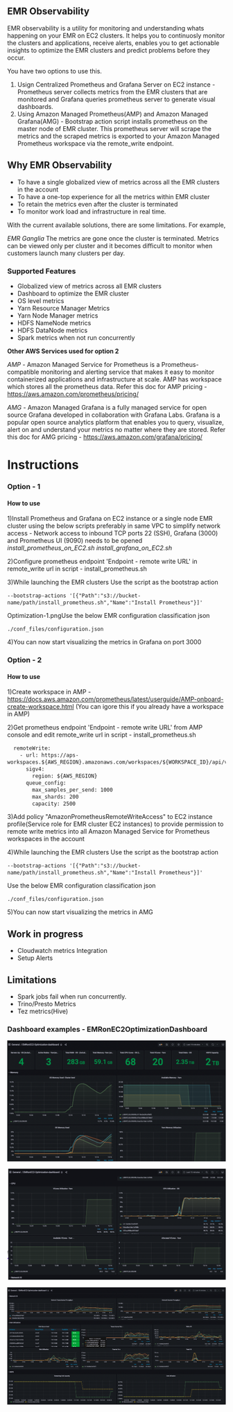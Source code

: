 ## EMR Observability
 
EMR observability is a utility for monitoring and understanding whats happening on your EMR on EC2 clusters. It helps you to continuosly monitor the clusters and applications, receive alerts, enables you to get actionable insights to optimize the EMR clusters and predict problems before they occur.
 
You have two options to use this.
1) Usign Centralized Prometheus and Grafana Server on EC2 instance - Prometheus server collects metrics from the EMR clusters that are monitored and Grafana queries prometheus server to generate visual dashboards. 
2) Using Amazon Managed Prometheus(AMP) and Amazon Managed Grafana(AMG) - Bootstrap action script installs prometheus on the master node of EMR cluster. This prometheus server will scrape the metrics and the scraped metrics is exported to your Amazon Managed Prometheus workspace via the remote_write endpoint.
 
## Why EMR Observability
 
* To have a single globalized view of metrics across all the EMR clusters in the account
* To have a one-top experience for all the metrics within EMR cluster
* To retain the metrics even after the cluster is terminated
* To monitor work load and infrastructure in real time.
 
With the current available solutions, there are some limitations. For example,
 
*EMR Ganglia*
The metrics are gone once the cluster is terminated.
Metrics can be viewed only per cluster and it becomes difficult to monitor when customers launch many clusters per day.
 
### Supported Features
* Globalized view of metrics across all EMR clusters
* Dashboard to optimize the EMR cluster
* OS level metrics
* Yarn Resource Manager Metrics
* Yarn Node Manager metrics
* HDFS NameNode metrics
* HDFS DataNode metrics
* Spark metrics when not run concurrently
 
**Other AWS Services used for option 2**
 
*AMP* - Amazon Managed Service for Prometheus is a Prometheus-compatible monitoring and alerting service that makes it easy to monitor containerized applications and infrastructure at scale. AMP has workspace which stores all the prometheus data.
Refer this doc for AMP pricing - https://aws.amazon.com/prometheus/pricing/
 
*AMG* - Amazon Managed Grafana is a fully managed service for open source Grafana developed in collaboration with Grafana Labs. Grafana is a popular open source analytics platform that enables you to query, visualize, alert on and understand your metrics no matter where they are stored.
Refer this doc for AMG pricing - https://aws.amazon.com/grafana/pricing/
 
# Instructions
### Option - 1
#### How to use
1)Install Prometheus and Grafana on EC2 instance or a single node EMR cluster using the below scripts preferably in same VPC to simplify network access - Network access to inbound TCP ports 22 (SSH), Grafana (3000) and Prometheus UI (9090) needs to be opened
*install_prometheus_on_EC2.sh*
*install_grafana_on_EC2.sh*
 
2)Configure prometheus endpoint 'Endpoint - remote write URL' in remote_write url in script - install_prometheus.sh
 
3)While launching the EMR clusters
Use the script as the bootstrap action
```
--bootstrap-actions '[{"Path":"s3://bucket-name/path/install_prometheus.sh","Name":"Install Prometheus"}]'
```
Optimization-1.pngUse the below EMR configuration classification json
```
./conf_files/configuration.json
```
 
4)You can now start visualizing the metrics in Grafana on port 3000
 
 
### Option - 2
#### How to use
 
1)Create workspace in AMP - https://docs.aws.amazon.com/prometheus/latest/userguide/AMP-onboard-create-workspace.html (You can igore this if you already have a workspace in AMP)
 
2)Get prometheus endpoint 'Endpoint - remote write URL' from AMP console and edit remote_write url in script - install_prometheus.sh
```
  remoteWrite:
    - url: https://aps-workspaces.${AWS_REGION}.amazonaws.com/workspaces/${WORKSPACE_ID}/api/v1/remote_write
      sigv4:
        region: ${AWS_REGION}
      queue_config:
        max_samples_per_send: 1000
        max_shards: 200
        capacity: 2500
```
3)Add policy "AmazonPrometheusRemoteWriteAccess" to EC2 instance profile(Service role for EMR cluster EC2 instances) to provide permission to remote write metrics into all Amazon Managed Service for Prometheus workspaces in the account
 
4)While launching the EMR clusters
Use the script as the bootstrap action
```
--bootstrap-actions '[{"Path":"s3://bucket-name/path/install_prometheus.sh","Name":"Install Prometheus"}]'
```
Use the below EMR configuration classification json
```
./conf_files/configuration.json
```
5)You can now start visualizing the metrics in AMG
 
## Work in progress
* Cloudwatch metrics Integration
* Setup Alerts
 
## Limitations
* Spark jobs fail when run concurrently. 
* Trino/Presto Metrics
* Tez metrics(Hive)
 
### Dashboard examples - EMRonEC2OptimizationDashboard
 
![Alt text](images/optimization-1.png?raw=true "Optimization Dashboard - OS and Yarn memory utilization comparison for tuning")
 
![Alt text](images/optimization-2.png?raw=true "Optimization Dashboard - OS and Yarn CPU utilization comparison for tuning")
 
![Alt text](images/optimization-3.png?raw=true "Optimization Dashboard - IO, Disk and HDFS utilization for tuning")
 
 
 
 
